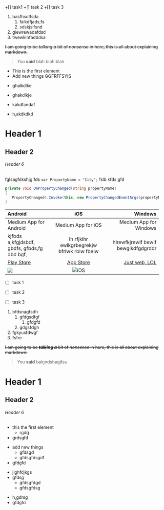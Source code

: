 +[] task1
+[] task 2
+[] task 3


1. basfhsdlfsda
     1. falkdfjads;fs
     2. sdskjslfsnd    
3. giewrewadafdsd
4. twewklnfadddsa


~~I am going to be _*talking a*_ bit of _nonsense_ in here, this is all about explaining markdown.~~ 

> You **said** blah blah blah

- This is the first element
- Add new things
GGFRFFSYIS

+ ghalkdlke
* ghakdlkje
+ kakdfandaf
- h,akdkdkd





# Header 1
## Header 2 
###### Header 6







fglsagfdkshjg fds `var PropertyName = "City";` fslb kfds gfd

``` csharp
private void OnPropertyChanged(string propertyName)
{
   PropertyChanged?.Invoke(this, new PropertyChangedEventArgs(propertyName));
}
```


Android | iOS | Windows
:------- | :--------: | ---:
Medium App for Android | Medium App for iOS | Medium App for Windows
kjfbds a,kfgjdsbdf, gbdfs, gfbds,fg dbd bgf, | lh rfjklhr ewlkgrbegrekjw bfrlwk rblw fbelw | hlrewfkjrewlf bewlf bewglkdfgdgrddr
[Play Store](https://play.google.com/store/apps/details?id=com.medium.reader&hl=en) | [App Store](https://itunes.apple.com/us/app/medium/id828256236?mt=8) | [Just web, LOL](https://medium.com/)
![](android.png) | ![iOS](ios.png) |


* [ ] task 1
+ [ ] task 2
- [ ] task 3

1. bfdsnagfsdh
   1. gfdgsdfgf
      1. gfdgfd
   2. gdgsfdgh
2. fgkyusfdwgf
3. fsfre

~~I am going to be __*talking a*__ bit of *nonsense* in here, this is all about explaining markdown.~~

> You **said** balgndshagjfsa

# Header 1

## Header 2

###### Header 6

- this the first element
   - rgdg
- grdsgfd
* add new things
   * gfdsgd
   * gfdsgfdsgdf
* gfdgfd
+ jlghfdjkgs
+ gfdsg
   + gfdsgfdgd
   + gfdsgfdsg
- h,gdrsg
- gfdgfd
